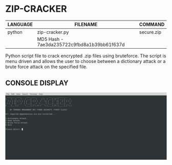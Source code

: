 # ZIP-CRACKER
| LANGUAGE | FILENAME | COMMAND |
|--------  |--------- |---------|
| python | zip-cracker.py | secure.zip|
| |MD5 Hash - 7ae3da235722c9fbd8a1b39bb61f637d |

Python script file to crack encrypted .zip files using bruteforce. 
The script is menu driven and allows the user to choose between a dictionary attack or a brute force attack on the specified file.

## CONSOLE DISPLAY
![Screenshot](picture1.png) 
